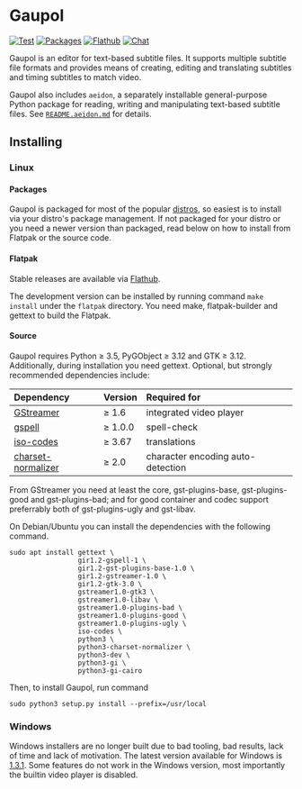 Gaupol
======

[![Test](https://github.com/otsaloma/gaupol/workflows/Test/badge.svg)](https://github.com/otsaloma/gaupol/actions)
[![Packages](https://repology.org/badge/tiny-repos/gaupol.svg)](https://repology.org/metapackage/gaupol)
[![Flathub](https://img.shields.io/badge/download-flathub-blue.svg)](https://flathub.org/apps/details/io.otsaloma.gaupol)
[![Chat](https://img.shields.io/badge/chat-linen-blue)](https://www.linen.dev/s/otsaloma/c/gaupol)

Gaupol is an editor for text-based subtitle files. It supports multiple
subtitle file formats and provides means of creating, editing and
translating subtitles and timing subtitles to match video.

Gaupol also includes `aeidon`, a separately installable general-purpose
Python package for reading, writing and manipulating text-based subtitle
files. See [`README.aeidon.md`](README.aeidon.md) for details.

## Installing

### Linux

#### Packages

Gaupol is packaged for most of the popular [distros][], so easiest is to
install via your distro's package management. If not packaged for your
distro or you need a newer version than packaged, read below on how to
install from Flatpak or the source code.

[distros]: https://repology.org/metapackage/gaupol

#### Flatpak

Stable releases are available via [Flathub][].

The development version can be installed by running command `make
install` under the `flatpak` directory. You need make, flatpak-builder
and gettext to build the Flatpak.

[Flathub]: https://flathub.org/apps/details/io.otsaloma.gaupol

#### Source

Gaupol requires Python ≥ 3.5, PyGObject ≥ 3.12 and GTK ≥ 3.12.
Additionally, during installation you need gettext. Optional, but
strongly recommended dependencies include:

| Dependency | Version | Required for |
| :--------- | :------ | :----------- |
| [GStreamer](https://gstreamer.freedesktop.org/) | ≥ 1.6 | integrated video player |
| [gspell](https://wiki.gnome.org/Projects/gspell) | ≥ 1.0.0 | spell-check |
| [iso-codes](https://salsa.debian.org/iso-codes-team/iso-codes) | ≥ 3.67 | translations |
| [charset-normalizer](https://github.com/jawah/charset_normalizer) | ≥ 2.0 | character encoding auto-detection |

From GStreamer you need at least the core, gst-plugins-base,
gst-plugins-good and gst-plugins-bad; and for good container and codec
support preferrably both of gst-plugins-ugly and gst-libav.

On Debian/Ubuntu you can install the dependencies with the following
command.

    sudo apt install gettext \
                     gir1.2-gspell-1 \
                     gir1.2-gst-plugins-base-1.0 \
                     gir1.2-gstreamer-1.0 \
                     gir1.2-gtk-3.0 \
                     gstreamer1.0-gtk3 \
                     gstreamer1.0-libav \
                     gstreamer1.0-plugins-bad \
                     gstreamer1.0-plugins-good \
                     gstreamer1.0-plugins-ugly \
                     iso-codes \
                     python3 \
                     python3-charset-normalizer \
                     python3-dev \
                     python3-gi \
                     python3-gi-cairo

Then, to install Gaupol, run command

    sudo python3 setup.py install --prefix=/usr/local

### Windows

Windows installers are no longer built due to bad tooling, bad results,
lack of time and lack of motivation. The latest version available for
Windows is [1.3.1][]. Some features do not work in the Windows version,
most importantly the builtin video player is disabled.

[1.3.1]: https://github.com/otsaloma/gaupol/releases/tag/1.3.1
